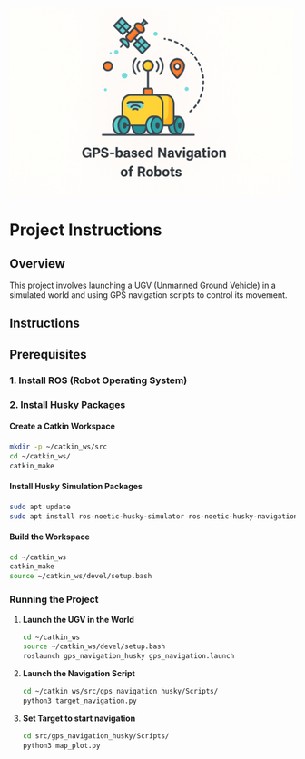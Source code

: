 <img src="models/grass_plane_v1/gps_nav.png" alt="GPS Nav" width="500"/>

# Project Instructions


## Overview
This project involves launching a UGV (Unmanned Ground Vehicle) in a simulated world and using GPS navigation scripts to control its movement.

## Instructions

## Prerequisites

### 1. Install ROS (Robot Operating System)
### 2. Install Husky Packages

#### Create a Catkin Workspace

```bash
mkdir -p ~/catkin_ws/src
cd ~/catkin_ws/
catkin_make
```
#### Install Husky Simulation Packages

```bash
sudo apt update
sudo apt install ros-noetic-husky-simulator ros-noetic-husky-navigation
```
#### Build the Workspace
```bash
cd ~/catkin_ws
catkin_make
source ~/catkin_ws/devel/setup.bash
```

### Running the Project

1. **Launch the UGV in the World**
   ```bash
   cd ~/catkin_ws
   source ~/catkin_ws/devel/setup.bash
   roslaunch gps_navigation_husky gps_navigation.launch
   ```

2. **Launch the Navigation Script**
   ```bash
   cd ~/catkin_ws/src/gps_navigation_husky/Scripts/
   python3 target_navigation.py
   ```


3. **Set Target to start navigation**
      ```bash
      cd src/gps_navigation_husky/Scripts/ 
      python3 map_plot.py 
      ```
